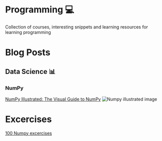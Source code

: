 # Programming 💻
Collection of courses, interesting snippets and learning resources for learning programming

# Blog Posts

## Data Science 📊
### NumPy
[NumPy Illustrated: The Visual Guide to NumPy](https://medium.com/better-programming/numpy-illustrated-the-visual-guide-to-numpy-3b1d4976de1d)
![Numpy illustrated image](https://miro.medium.com/max/1094/1*D-I8hK4WXC8wtpR5tvR0fw.png)

# Excercises

[100 Numpy excercises](https://github.com/rougier/numpy-100)
